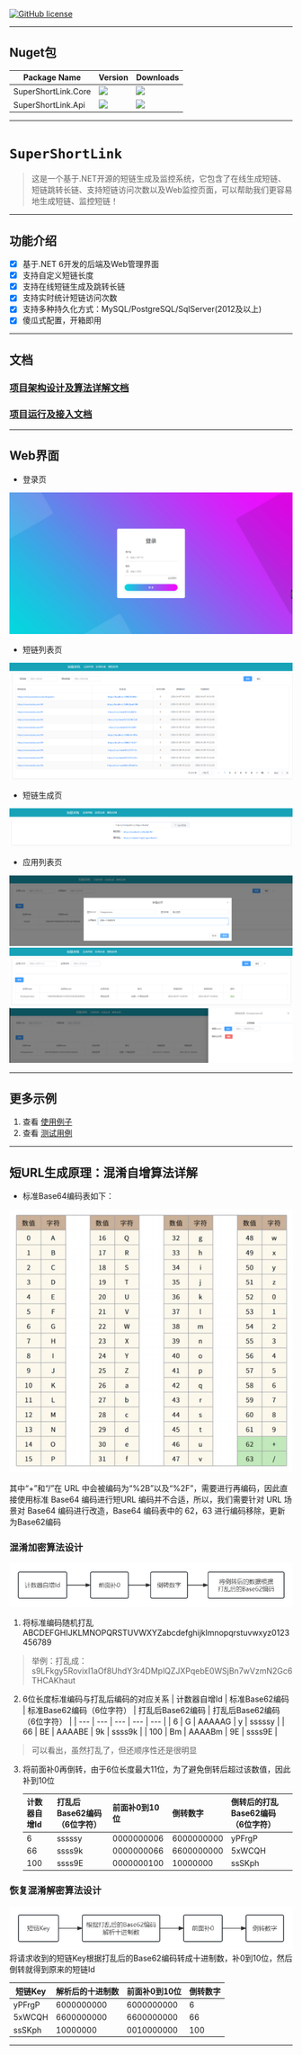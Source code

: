 
[![GitHub license](https://img.shields.io/github/license/dotnetcore/EasyCaching.svg)](https://github.com/dotnetcore/EasyCaching/blob/master/LICENSE)

----------

## Nuget包

| Package Name |  Version | Downloads
|--------------|  ------- | ----
| SuperShortLink.Core | ![](https://img.shields.io/badge/nuget-v1.2.1-blue) | ![](https://img.shields.io/badge/downloads-xM-brightgreen)|
| SuperShortLink.Api | ![](https://img.shields.io/badge/nuget-v1.2.1-blue) | ![](https://img.shields.io/badge/downloads-xM-brightgreen)|

---------

# `SuperShortLink`
> 这是一个基于.NET开源的短链生成及监控系统，它包含了在线生成短链、短链跳转长链、支持短链访问次数以及Web监控页面，可以帮助我们更容易地生成短链、监控短链！

-------

## 功能介绍
- [x] 基于.NET 6开发的后端及Web管理界面
- [x] 支持自定义短链长度
- [x] 支持在线短链生成及跳转长链
- [x] 支持实时统计短链访问次数
- [x] 支持多种持久化方式：MySQL/PostgreSQL/SqlServer(2012及以上)
- [x] 傻瓜式配置，开箱即用

------
## 文档

### [项目架构设计及算法详解文档](https://chenyuefeng.blog.csdn.net/article/details/130194794)

### [项目运行及接入文档](https://chenyuefeng.blog.csdn.net/article/details/130222045)


----------

## Web界面
- 登录页

![](media/web-login.png?raw=true)
- 短链列表页

![](media/web-list.png?raw=true)
- 短链生成页

![](media/web-generate.png?raw=true)
- 应用列表页

![](media/web-application-create.png?raw=true)
![](media/web-application-list.png?raw=true)
![](media/web-application-dashboard.png?raw=true)

-----------

## 更多示例

1. 查看 [使用例子](https://github.com/Bryan-Cyf/SuperShortLink/tree/master/src)
2. 查看 [测试用例](https://github.com/Bryan-Cyf/SuperShortLink/tree/master/test)

----------
## 短URL生成原理：混淆自增算法详解

- 标准Base64编码表如下：

![](media/content-base64.png?raw=true)


其中“+”和“/”在 URL 中会被编码为“%2B”以及“%2F”，需要进行再编码，因此直接使用标准 Base64 编码进行短URL 编码并不合适，所以，我们需要针对 URL 场景对 Base64 编码进行改造，Base64 编码表中的 62，63 进行编码移除，更新为Base62编码

### 混淆加密算法设计

![](media/content-encryption.png?raw=true)

1. 将标准编码随机打乱 ABCDEFGHIJKLMNOPQRSTUVWXYZabcdefghijklmnopqrstuvwxyz0123456789

> 举例：打乱成：s9LFkgy5RovixI1aOf8UhdY3r4DMplQZJXPqebE0WSjBn7wVzmN2Gc6THCAKhaut

2. 6位长度标准编码与打乱后编码的对应关系
   | 计数器自增Id | 标准Base62编码 | 标准Base62编码（6位字符） | 打乱后Base62编码 | 打乱后Base62编码（6位字符） |
   | --- | --- | --- | --- | --- |
   | 6 | G | AAAAAG | y | sssssy |
   | 66 | BE | AAAABE | 9k | ssss9k |
   | 100 | Bm | AAAABm | 9E | ssss9E |

> 可以看出，虽然打乱了，但还顺序性还是很明显

3. 将前面补0再倒转，由于6位长度最大11位，为了避免倒转后超过该数值，因此补到10位

   | 计数器自增Id | 打乱后Base62编码（6位字符） | 前面补0到10位 | 倒转数字 | 倒转后的打乱Base62编码（6位字符） |
   | --- | --- | --- | --- | --- |
   | 6 | sssssy | 0000000006 | 6000000000 | yPFrgP |
   | 66 | ssss9k | 0000000066 | 6600000000 | 5xWCQH |
   | 100 | ssss9E | 0000000100 | 10000000 | ssSKph |

### 恢复混淆解密算法设计

![](media/content-decryption.png?raw=true)
将请求收到的短链Key根据打乱后的Base62编码转成十进制数，补0到10位，然后倒转就得到原来的短链Id

| 短链Key | 解析后的十进制数 | 前面补0到10位 | 倒转数字 |
| ------- | ---------------- | ------------- | -------- |
| yPFrgP  | 6000000000       | 6000000000    | 6        |
| 5xWCQH  | 6600000000       | 6600000000    | 66       |
| ssSKph  | 10000000         | 0010000000    | 100      |


---------
